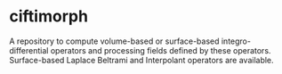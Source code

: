 # ciftimorph
A repository to compute volume-based or surface-based integro-differential operators and processing fields defined by these operators. Surface-based Laplace Beltrami and Interpolant operators are available.
